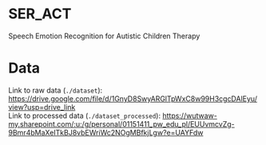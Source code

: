 # SER_ACT

Speech Emotion Recognition for Autistic Children Therapy

# Data

Link to raw data (`./dataset`): https://drive.google.com/file/d/1GnyD8SwyARGlTpWxC8w99H3cgcDAlEyu/view?usp=drive_link  
Link to processed data (`./dataset_processed`): https://wutwaw-my.sharepoint.com/:u:/g/personal/01151411_pw_edu_pl/EUUvmcvZg-9Bmr4bMaXeITkBJ8vbEWriWc2NOgMBfkjLgw?e=UAYFdw
